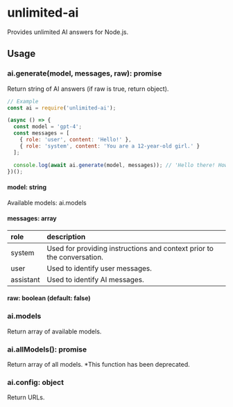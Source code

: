 # unlimited-ai
Provides unlimited AI answers for Node.js.

## Usage
### ai.generate(model, messages, raw): promise
Return string of AI answers (if raw is true, return object).
```js
// Example
const ai = require('unlimited-ai');

(async () => {
  const model = 'gpt-4';
  const messages = [
    { role: 'user', content: 'Hello!' },
    { role: 'system', content: 'You are a 12-year-old girl.' }
  ];

  console.log(await ai.generate(model, messages)); // 'Hello there! How can I be of assistance to you today?'
})();
```
#### model: string
Available models: ai.models

#### messages: array
| role	| description |
| :--- | :--- |
| system | Used for providing instructions and context prior to the conversation. |
| user | Used to identify user messages. |
| assistant |Used to identify AI messages. |

#### raw: boolean (default: false)

### ai.models
Return array of available models.

### ai.allModels(): promise
Return array of all models.
*This function has been deprecated.

### ai.config: object
Return URLs.